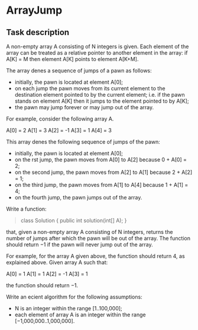 # ArrayJump

## Task description

A non-empty array A consisting of N integers is given. Each element of the array can be treated as a relative pointer to another element in the array: if A[K] = M
then element A[K] points to element A[K+M].

The array denes a sequence of jumps of a pawn as follows:

- initially, the pawn is located at element A[0];
- on each jump the pawn moves from its current element to the destination element pointed to by the current element; i.e. if the pawn stands on element A[K] then it jumps to the element pointed to by A[K];
- the pawn may jump forever or may jump out of the array.

For example, consider the following array A.

 A[0] = 2 A[1] = 3 A[2] = -1
 A[3] = 1 A[4] = 3
 
This array denes the following sequence of jumps of the pawn:
- initially, the pawn is located at element A[0];
- on the rst jump, the pawn moves from A[0] to A[2] because 0 + A[0] = 2;
- on the second jump, the pawn moves from A[2] to A[1] because 2 + A[2] = 1;
- on the third jump, the pawn moves from A[1] to A[4] because 1 + A[1] = 4;
- on the fourth jump, the pawn jumps out of the array.

Write a function:

> class Solution { public int solution(int[] A); }

that, given a non-empty array A consisting of N integers, returns the number of jumps after which the pawn will be out of the array. The function should return −1 if the pawn will never jump out of the array.

For example, for the array A given above, the function should return 4, as explained above. Given array A such that:

 A[0] = 1 A[1] = 1 A[2] = -1
 A[3] = 1
 
the function should return −1.

Write an ecient algorithm for the following assumptions:
- N is an integer within the range [1..100,000];
- each element of array A is an integer within the range [−1,000,000..1,000,000].
